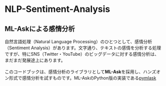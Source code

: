 # NLP-Sentiment-Analysis
## ML-Askによる感情分析
自然言語処理（Natural Language Processing）のひとつとして、感情分析（Sentiment Analysis）があります。文字通り、テキストの感情を分析する処理ですが、特にSNS（Twitter・YouTube）のビッグデータに対する感情分析は、まだまだ発展途上にあります。<br><br>このコードブックは、感情分析のライブラリとして**ML-Ask**を採用し、ハンズオン形式で感情分析を試すものです。ML-AskのPython版の実装である[pymlask](https://github.com/ikegami-yukino/pymlask)
